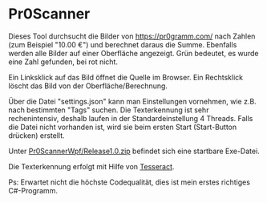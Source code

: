 # Pr0Scanner
Dieses Tool durchsucht die Bilder von https://pr0gramm.com/ nach Zahlen (zum Beispiel "10.00 €") und berechnet daraus die Summe. Ebenfalls werden alle Bilder auf einer Oberfläche angezeigt. Grün bedeutet, es wurde eine Zahl gefunden, bei rot nicht.

Ein Linksklick auf das Bild öffnet die Quelle im Browser. Ein Rechtsklick löscht das Bild von der Oberfläche/Berechnung.

Über die Datei "settings.json" kann man Einstellungen vornehmen, wie z.B. nach bestimmten "Tags" suchen.
Die Texterkennung ist sehr rechenintensiv, deshalb laufen in der Standardeinstellung 4 Threads.
Falls die Datei nicht vorhanden ist, wird sie beim ersten Start (Start-Button drücken) erstellt.

Unter [Pr0ScannerWpf/Release1.0.zip](Pr0ScannerWpf/Release1.0.zip) befindet sich eine startbare Exe-Datei.

Die Texterkennung erfolgt mit Hilfe von [Tesseract](https://de.wikipedia.org/wiki/Tesseract_(Software)).

Ps: Erwartet nicht die höchste Codequalität, dies ist mein erstes richtiges C#-Programm.